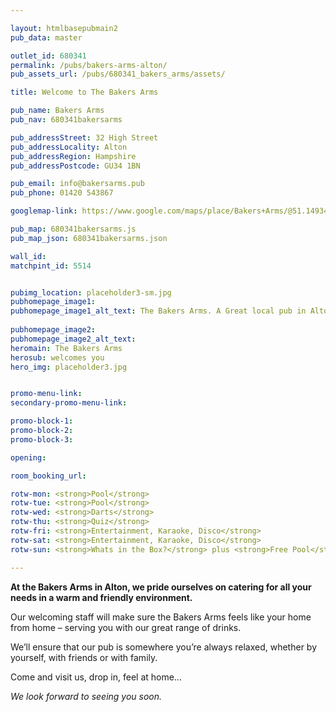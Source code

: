```yaml
---

layout: htmlbasepubmain2
pub_data: master

outlet_id: 680341
permalink: /pubs/bakers-arms-alton/
pub_assets_url: /pubs/680341_bakers_arms/assets/

title: Welcome to The Bakers Arms

pub_name: Bakers Arms
pub_nav: 680341bakersarms

pub_addressStreet: 32 High Street
pub_addressLocality: Alton 
pub_addressRegion: Hampshire
pub_addressPostcode: GU34 1BN

pub_email: info@bakersarms.pub
pub_phone: 01420 543867

googlemap-link: https://www.google.com/maps/place/Bakers+Arms/@51.1493454,-0.9750332,15z/data=!4m5!3m4!1s0x0:0xe96bc5cd7541b4f5!8m2!3d51.1493454!4d-0.9750332

pub_map: 680341bakersarms.js
pub_map_json: 680341bakersarms.json

wall_id:
matchpint_id: 5514


pubimg_location: placeholder3-sm.jpg
pubhomepage_image1: 
pubhomepage_image1_alt_text: The Bakers Arms. A Great local pub in Alton 
 
pubhomepage_image2: 
pubhomepage_image2_alt_text: 
heromain: The Bakers Arms
herosub: welcomes you
hero_img: placeholder3.jpg


promo-menu-link:
secondary-promo-menu-link:

promo-block-1: 
promo-block-2: 
promo-block-3: 

opening: 

room_booking_url: 

rotw-mon: <strong>Pool</strong>
rotw-tue: <strong>Pool</strong>
rotw-wed: <strong>Darts</strong>
rotw-thu: <strong>Quiz</strong>
rotw-fri: <strong>Entertainment, Karaoke, Disco</strong>
rotw-sat: <strong>Entertainment, Karaoke, Disco</strong>
rotw-sun: <strong>Whats in the Box?</strong> plus <strong>Free Pool</strong>

---
```



**At the Bakers Arms in Alton, we pride ourselves on catering for all your needs in a warm and friendly environment.**

Our welcoming staff will make sure the Bakers Arms feels like your home from home – serving you with our great range of drinks.

We’ll ensure that our pub is somewhere you’re always relaxed, whether by yourself, with friends or with family. 

Come and visit us, drop in, feel at home… 

*We look forward to seeing you soon.*




